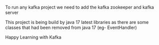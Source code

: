 To run any kafka project we need to add the kafka zookeeper and kafka server

This project is being build by java 17 latest libraries as there are some classes that had been removed from java 17 (eg- EventHandler)

Happy Learning with Kafka

